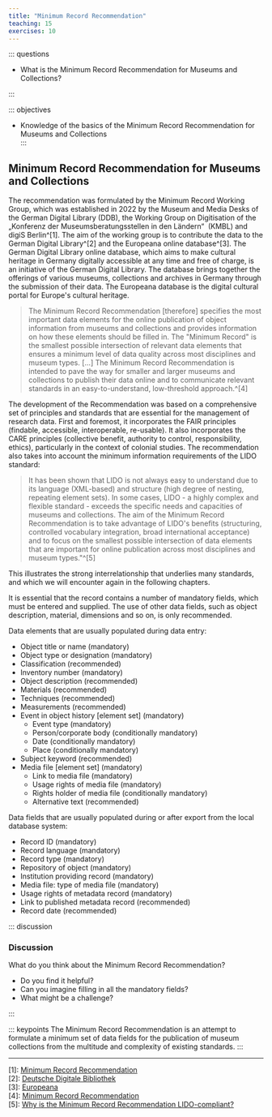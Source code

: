 ```yaml
---
title: "Minimum Record Recommendation"
teaching: 15
exercises: 10
---
```


::: questions 

- What is the Minimum Record Recommendation for Museums and Collections?

:::

::: objectives

- Knowledge of the basics of the Minimum Record Recommendation for Museums and Collections  
:::

## Minimum Record Recommendation for Museums and Collections

The recommendation was formulated by the Minimum Record Working Group, which was established in 2022 by the Museum and Media Desks of the German Digital Library (DDB), the Working Group on Digitisation of the „Konferenz der Museumsberatungsstellen in den Ländern“  (KMBL) and digiS Berlin^[1]. 
The aim of the working group is to contribute the data to the German Digital Library^[2] and the Europeana online database^[3]. The German Digital Library online database, which aims to make cultural heritage in Germany digitally accessible at any time and free of charge, is an initiative of the German Digital Library. The database brings together the offerings of various museums, collections and archives in Germany through the submission of their data. The Europeana database is the digital cultural portal for Europe's cultural heritage.  

> The Minimum Record Recommendation [therefore] specifies the most important data elements for the online publication of object information from museums and collections and provides information on how these elements should be filled in. The "Minimum Record" is the smallest possible intersection of relevant data elements that ensures a minimum level of data quality across most disciplines and museum types. [...] The Minimum Record Recommendation is intended to pave the way for smaller and larger museums and collections to publish their data online and to communicate relevant standards in an easy-to-understand, low-threshold approach.^[4]

The development of the Recommendation was based on a comprehensive set of principles and standards that are essential for the management of research data. First and foremost, it incorporates the FAIR principles (findable, accessible, interoperable, re-usable). It also incorporates the CARE principles (collective benefit, authority to control, responsibility, ethics), particularly in the context of colonial studies. The recommendation also takes into account the minimum information requirements of the LIDO standard:

> It has been shown that LIDO is not always easy to understand due to its language (XML-based) and structure (high degree of nesting, repeating element sets). In some cases, LIDO - a highly complex and flexible standard - exceeds the specific needs and capacities of museums and collections. The aim of the Minimum Record Recommendation is to take advantage of LIDO's benefits (structuring, controlled vocabulary integration, broad international acceptance) and to focus on the smallest possible intersection of data elements that are important for online publication across most disciplines and museum types."^[5]

This illustrates the strong interrelationship that underlies many standards, and which we will encounter again in the following chapters.

It is essential that the record contains a number of mandatory fields, which must be entered and supplied. The use of other data fields, such as object description, material, dimensions and so on, is only recommended.  

Data elements that are usually populated during data entry:

* Object title or name (mandatory)
* Object type or designation (mandatory)
* Classification (recommended)
* Inventory number (mandatory)
* Object description (recommended)
* Materials (recommended)
* Techniques (recommended)
* Measurements (recommended)
* Event in object history [element set] (mandatory)
    * Event type (mandatory)
    * Person/corporate body (conditionally mandatory)
    * Date (conditionally mandatory)
    * Place (conditionally mandatory)
* Subject keyword (recommended)
* Media file [element set] (mandatory)
    * Link to media file (mandatory)
    * Usage rights of media file (mandatory)
    * Rights holder of media file (conditionally mandatory)
    * Alternative text (recommended)

Data fields that are usually populated during or after export from the local database system:

* Record ID (mandatory)
* Record language (mandatory)
* Record type (mandatory)
* Repository of object (mandatory)
* Institution providing record (mandatory)
* Media file: type of media file (mandatory)
* Usage rights of metadata record (mandatory)
* Link to published metadata record (recommended)
* Record date (recommended)  

::: discussion

### Discussion

What do you think about the Minimum Record Recommendation?    
* Do you find it helpful?  
* Can you imagine filling in all the mandatory fields?  
* What might be a challenge?  

:::  

::: keypoints 
The Minimum Record Recommendation is an attempt to formulate a minimum set of data fields for the publication of museum collections from the multitude and complexity of existing standards.
:::  
__________________________________________________

[1]: [Minimum Record Recommendation](https://wiki.deutsche-digitale-bibliothek.de/pages/viewpage.action?pageId=218628097)  
[2]: [Deutsche Digitale Bibliothek](https://www.deutsche-digitale-bibliothek.de/?lang=en)  
[3]: [Europeana](https://www.europeana.eu/en)  
[4]: [Minimum Record Recommendation](https://wiki.deutsche-digitale-bibliothek.de/pages/viewpage.action?pageId=218628097)  
[5]: [Why is the Minimum Record Recommendation LIDO-compliant?](https://wiki.deutsche-digitale-bibliothek.de/pages/viewpage.action?pageId=218628162#FAQs(English)-WhatisthepurposeoftheLIDOsnippetsonthedataelementpages(%22ExpressioninLIDO%22)?)
